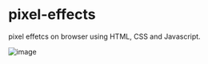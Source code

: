 # pixel-effects
pixel effetcs on browser using HTML, CSS and Javascript.


![image](https://im7.ezgif.com/tmp/ezgif-7-822c030b44.gif)


